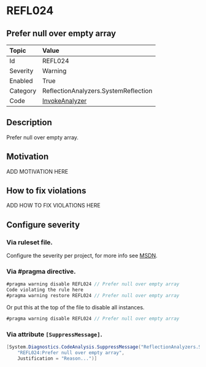 # REFL024
## Prefer null over empty array

| Topic    | Value
| :--      | :--
| Id       | REFL024
| Severity | Warning
| Enabled  | True
| Category | ReflectionAnalyzers.SystemReflection
| Code     | [InvokeAnalyzer](https://github.com/DotNetAnalyzers/ReflectionAnalyzers/blob/master/ReflectionAnalyzers/NodeAnalzers/InvokeAnalyzer.cs)

## Description

Prefer null over empty array.

## Motivation

ADD MOTIVATION HERE

## How to fix violations

ADD HOW TO FIX VIOLATIONS HERE

<!-- start generated config severity -->
## Configure severity

### Via ruleset file.

Configure the severity per project, for more info see [MSDN](https://msdn.microsoft.com/en-us/library/dd264949.aspx).

### Via #pragma directive.
```C#
#pragma warning disable REFL024 // Prefer null over empty array
Code violating the rule here
#pragma warning restore REFL024 // Prefer null over empty array
```

Or put this at the top of the file to disable all instances.
```C#
#pragma warning disable REFL024 // Prefer null over empty array
```

### Via attribute `[SuppressMessage]`.

```C#
[System.Diagnostics.CodeAnalysis.SuppressMessage("ReflectionAnalyzers.SystemReflection", 
    "REFL024:Prefer null over empty array", 
    Justification = "Reason...")]
```
<!-- end generated config severity -->